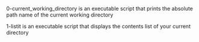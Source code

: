 0-current_working_directory is an executable script that prints the absolute path name of the current working directory

1-listit is an executable script that displays the contents list of your current directory
